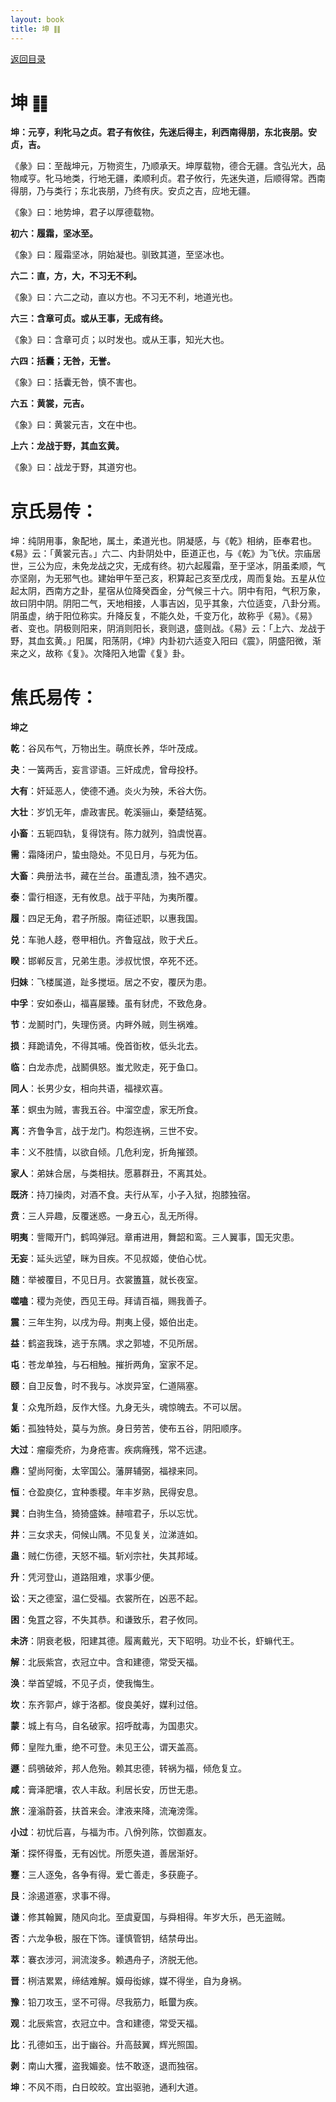 ```yaml
---
layout: book
title: 坤 ䷁
---
```


[返回目录](./)

# 坤 ䷁

**坤：元亨，利牝马之贞。君子有攸往，先迷后得主，利西南得朋，东北丧朋。安贞，吉。**

《彖》曰：至哉坤元，万物资生，乃顺承天。坤厚载物，德合无疆。含弘光大，品物咸亨。牝马地类，行地无疆，柔顺利贞。君子攸行，先迷失道，后顺得常。西南得朋，乃与类行；东北丧朋，乃终有庆。安贞之吉，应地无疆。

《象》曰：地势坤，君子以厚德载物。

**初六：履霜，坚冰至。**

《象》曰：履霜坚冰，阴始凝也。驯致其道，至坚冰也。

**六二：直，方，大，不习无不利。**

《象》曰：六二之动，直以方也。不习无不利，地道光也。

**六三：含章可贞。或从王事，无成有终。**

《象》曰：含章可贞；以时发也。或从王事，知光大也。

**六四：括囊；无咎，无誉。**

《象》曰：括囊无咎，慎不害也。

**六五：黄裳，元吉。**

《象》曰：黄裳元吉，文在中也。

**上六：龙战于野，其血玄黄。**

《象》曰：战龙于野，其道穷也。

# 京氏易传：

坤：纯阴用事，象配地，属土，柔道光也。阴凝感，与《乾》相纳，臣奉君也。《易》云：「黄裳元吉。」六二、内卦阴处中，臣道正也，与《乾》为飞伏。宗庙居世，三公为应，未免龙战之灾，无成有终。初六起履霜，至于坚冰，阴虽柔顺，气亦坚刚，为无邪气也。建始甲午至己亥，积算起己亥至戊戌，周而复始。五星从位起太阴，西南方之卦，星宿从位降癸酉金，分气候三十六。阴中有阳，气积万象，故曰阴中阴。阴阳二气，天地相接，人事吉凶，见乎其象，六位适变，八卦分焉。阴虽虚，纳于阳位称实。升降反复，不能久处，千变万化，故称乎《易》。《易》者、变也。阴极则阳来，阴消则阳长，衰则退，盛则战。《易》云：「上六、龙战于野，其血玄黄。」阳属，阳荡阴，《坤》内卦初六适变入阳曰《震》，阴盛阳微，渐来之义，故称《复》。次降阳入地雷《复》卦。


# 焦氏易传：

**坤之**

**乾**：谷风布气，万物出生。萌庶长养，华叶茂成。

**夬**：一簧两舌，妄言谬语。三奸成虎，曾母投杼。

**大有**：奸延恶人，使德不通。炎火为殃，禾谷大伤。

**大壮**：岁饥无年，虐政害民。乾溪骊山，秦楚结冤。

**小畜**：五轭四轨，复得饶有。陈力就列，驺虞悦喜。

**需**：霜降闭户，蛰虫隐处。不见日月，与死为伍。

**大畜**：典册法书，藏在兰台。虽遭乱溃，独不遇灾。

**泰**：雷行相逐，无有攸息。战于平陆，为夷所覆。

**履**：四足无角，君子所服。南征述职，以惠我国。

**兑**：车驰人趍，卷甲相仇。齐鲁寇战，败于犬丘。

**睽**：邯郸反言，兄弟生患。涉叔忧恨，卒死不还。

**归妹**：飞楼属道，趾多搅垣。居之不安，覆厌为患。

**中孚**：安如泰山，福喜屡臻。虽有豺虎，不致危身。

**节**：龙鬭时门，失理伤贤。内畔外贼，则生祸难。

**损**：拜跪请免，不得其哺。俛首衘枚，低头北去。

**临**：白龙赤虎，战鬭俱怒。蚩尤败走，死于鱼口。

**同人**：长男少女，相向共语，福禄欢喜。

**革**：螟虫为贼，害我五谷。中溜空虚，家无所食。

**离**：齐鲁争言，战于龙门。构怨连祸，三世不安。

**丰**：义不胜情，以欲自倾。几危利宠，折角摧颈。

**家人**：弟妹合居，与类相扶。愿慕群丑，不离其处。

**既济**：持刀操肉，对酒不食。夫行从军，小子入狱，抱膝独宿。

**贲**：三人异趣，反覆迷惑。一身五心，乱无所得。

**明夷**：訾陬开门，鹤鸣弹冠。章甫进用，舞韶和鸾。三人翼事，国无灾患。

**无妄**：延头远望，眯为目疾。不见叔姬，使伯心忧。

**随**：举被覆目，不见日月。衣裳簠簋，就长夜室。

**噬嗑**：稷为尧使，西见王母。拜请百福，赐我善子。

**震**：三年生狗，以戌为母。荆夷上侵，姬伯出走。

**益**：鹤盗我珠，逃于东隅。求之郭墟，不见所居。

**屯**：苍龙单独，与石相触。摧折两角，室家不足。

**颐**：自卫反鲁，时不我与。冰炭异室，仁道隔塞。

**复**：众鬼所趋，反作大怪。九身无头，魂惊魄去。不可以居。

**姤**：孤独特处，莫与为旅。身日劳苦，使布五谷，阴阳顺序。

**大过**：瘤瘿秃疥，为身疮害。疾病癃残，常不远逮。

**鼎**：望尚阿衡，太宰国公。藩屏辅弼，福禄来同。

**恒**：仓盈庾亿，宜种黍稷。年丰岁熟，民得安息。

**巽**：白驹生刍，猗猗盛姝。赫喧君子，乐以忘忧。

**井**：三女求夫，伺候山隅。不见复关，泣涕涟如。

**蛊**：贼仁伤德，天怒不福。斩刈宗社，失其邦域。

**升**：凭河登山，道路阻难，求事少便。

**讼**：天之德室，温仁受福。衣裳所在，凶恶不起。

**困**：兔罝之容，不失其恭。和谦致乐，君子攸同。

**未济**：阴衰老极，阳建其德。履离戴光，天下昭明。功业不长，虾䗫代王。

**解**：北辰紫宫，衣冠立中。含和建德，常受天福。

**涣**：举首望城，不见子贞，使我悔生。

**坎**：东齐郭卢，嫁于洛都。俊良美好，媒利过倍。

**蒙**：城上有乌，自名破家。招呼酖毒，为国患灾。

**师**：皇陛九重，绝不可登。未见王公，谓天盖高。

**遯**：鸱鴞破斧，邦人危殆。赖其忠德，转祸为福，倾危复立。

**咸**：膏泽肥壤，农人丰敌。利居长安，历世无患。

**旅**：潼滃蔚荟，扶首来会。津液来降，流淹滂霈。

**小过**：初忧后喜，与福为市。八佾列陈，饮御嘉友。

**渐**：探怀得蚤，无有凶忧。所愿失道，善居渐好。

**蹇**：三人逐兔，各争有得。爱亡善走，多获鹿子。

**艮**：涂遏道塞，求事不得。

**谦**：修其翰翼，随风向北。至虞夏国，与舜相得。年岁大乐，邑无盗贼。

**否**：六龙争极，服在下饰。谨慎管钥，结禁毋出。

**萃**：褰衣涉河，涧流浚多。赖遇舟子，济脱无他。

**晋**：栵洁累累，缔结难解。嫫母衒嫁，媒不得坐，自为身祸。

**豫**：铅刀攻玉，坚不可得。尽我筋力，眡蠒为疾。

**观**：北辰紫宫，衣冠立中。含和建德，常受天福。

**比**：孔德如玉，出于幽谷。升高鼓翼，辉光照国。

**剥**：南山大玃，盗我媚妾。怯不敢逐，退而独宿。

**坤**：不风不雨，白日皎皎。宜出驱驰，通利大道。


